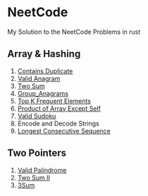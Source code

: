 # NeetCode

My Solution to the NeetCode Problems in rust

## Array & Hashing

1. [Contains Duplicate](src/nc_150/array_and_hashing/contains_duplicate.rs)
2. [Valid Anagram](src/nc_150/array_and_hashing/valid_anagram.rs)
3. [Two Sum](src/nc_150/array_and_hashing/two_sum.rs)
4. [Group_Anagrams](src/nc_150/array_and_hashing/group_anagrams.rs)
5. [Top K Frequent Elements](src/nc_150/array_and_hashing/top_k_frequent_elements.rs)
6. [Product of Array Except Self](src/nc_150/array_and_hashing/product_of_array.rs)
7. [Valid Sudoku](src/nc_150/array_and_hashing/valid_sudoku.rs)
8. Encode and Decode Strings
9. [Longest Consecutive Sequence](src/nc_150/array_and_hashing/longest_consecutive_sequence.rs)

## Two Pointers

1. [Valid Palindrome](src/nc_150/two_pointer/valid_palindrome.rs)
2. [Two Sum II](src/nc_150/two_pointer/two_sum_2.rs)
3. [3Sum](src/nc_150/two_pointer/three_sum.rs)
